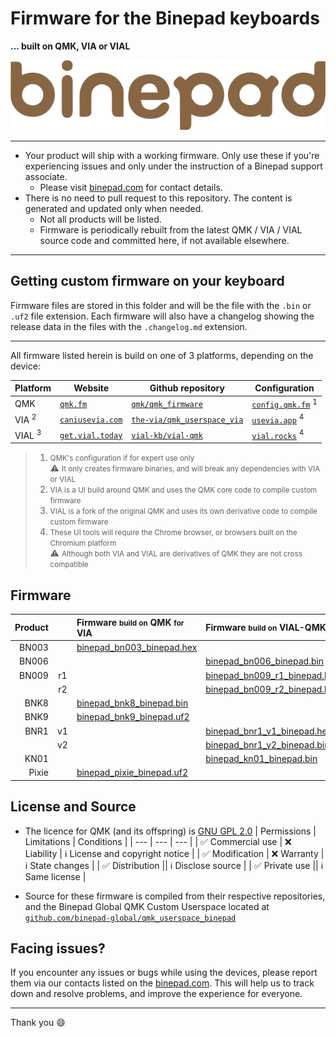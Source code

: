 # Firmware for the Binepad keyboards
**&hellip; built on QMK, VIA or VIAL**

![](assets/img/binepad_logo.svg)

---

- Your product will ship with a working firmware.  Only use these if you're experiencing issues and only under the instruction of a Binepad support associate.
    - Please visit [binepad.com](https://binepad.com) for contact details.
- There is no need to pull request to this repository. The content is generated and updated only when needed.
    - Not all products will be listed.
    - Firmware is periodically rebuilt from the latest QMK / VIA / VIAL source code and committed here, if not available elsewhere.

---

## Getting custom firmware on your keyboard

Firmware files are stored in this folder and will be the file with the `.bin` or `.uf2` file extension.  Each firmware will also have a changelog showing the release data in the files with the `.changelog.md` extension.

---

All firmware listed herein is build on one of 3 platforms, depending on the device:

| Platform | Website | Github repository | Configuration |
| --- | --- | --- | --- |
| QMK | [`qmk.fm`](https://qmk.fm/) | [`qmk/qmk_firmware`](https://github.com/qmk/qmk_firmware) | [`config.qmk.fm`](https://config.qmk.fm/#/binepad/bnr1/v1/LAYOUT_ortho_1x1)&nbsp;<sup>1</sup>
| VIA&nbsp;<sup>2</sup> | [`caniusevia.com`](https://www.caniusevia.com/) | [`the-via/qmk_userspace_via`](https://github.com/the-via/qmk_userspace_via) | [`usevia.app`](https://usevia.app)&nbsp;<sup>4</sup> |
| VIAL&nbsp;<sup>3</sup> | [`get.vial.today`](https://get.vial.today) | [`vial-kb/vial-qmk`](https://github.com/vial-kb/vial-qmk) | [`vial.rocks`](https://vial.rocks)&nbsp;<sup>4</sup> |

> 1. <small>QMK's configuration if for expert use only</small>
>    <br> :warning: <small>It only creates firmware binaries, and will break any dependencies with VIA or VIAL</small>
> 2. <small>VIA is a UI build around QMK and uses the QMK core code to compile custom firmware</small>
> 3. <small>VIAL is a fork of the original QMK and uses its own derivative code to compile custom firmware</small>
> 4. <small>These UI tools will require the Chrome browser, or browsers built on the Chromium platform</small>
>    <br> :warning: <small>Although both VIA and VIAL are derivatives of QMK they are not cross compatible</small>

## Firmware

| Product || Firmware <small>build on</small> QMK <small>for</small> VIA | Firmware <small>build on</small> VIAL-QMK | Change Log | 
| --:|:--:|:-- |:-- |:---:|
| BN003 || [binepad_bn003_binepad.hex](https://raw.githubusercontent.com/firmware/main/binepad_bn003_binepad.hex) || [binepad_bn003_binepad.md](binepad_bn003_binepad.md) |
| BN006 ||| [binepad_bn006_binepad.bin](https://raw.githubusercontent.com/firmware/main/binepad_bn006_binepad.bin) | [binepad_bn006_binepad.md](binepad_bn006_binepad.md) |
| BN009 | r1 || [binepad_bn009_r1_binepad.hex](https://raw.githubusercontent.com/firmware/main/binepad_bn009_r1_binepad.hex) | [binepad_bn009_binepad.md](binepad_bn009_binepad.md) |
|| r2 || [binepad_bn009_r2_binepad.bin](https://raw.githubusercontent.com/firmware/main/binepad_bn009_r2_binepad.bin) ||
| BNK8 || [binepad_bnk8_binepad.bin](https://raw.githubusercontent.com/firmware/main/binepad_bnk8_binepad.bin) || [binepad_bnk8_binepad.md](binepad_bnk8_binepad.md) |
| BNK9 || [binepad_bnk9_binepad.uf2](https://raw.githubusercontent.com/firmware/main/binepad_bnk9_binepad.uf2) || [binepad_bnk9_binepad.md](binepad_bnk9_binepad.md) |
| BNR1 | v1 || [binepad_bnr1_v1_binepad.hex](https://raw.githubusercontent.com/firmware/main/binepad_bnr1_v1_binepad.hex) | [binepad_bnr1_binepad.md](binepad_bnr1_binepad.md)
|| v2 || [binepad_bnr1_v2_binepad.bin](https://raw.githubusercontent.com/firmware/main/binepad_bnr1_v2_binepad.bin) ||
| KN01 ||| [binepad_kn01_binepad.bin](https://raw.githubusercontent.com/firmware/main/binepad_kn01_binepad.bin) | [binepad_kn01_binepad.md](binepad_kn01_binepad.md) |
| Pixie || [binepad_pixie_binepad.uf2](https://raw.githubusercontent.com/firmware/main/binepad_pixie_binepad.uf2)|| [binepad_pixie_binepad.md](binepad_pixie_binepad.md) |


## License and Source

- The licence for QMK (and its offspring) is [GNU GPL 2.0](./LICENSE.md)
    | Permissions | Limitations | Conditions |
    | --- | --- | --- |
    | :white_check_mark: Commercial use | :x: Liability | :information_source: License and copyright notice |
    | :white_check_mark: Modification | :x: Warranty | :information_source: State changes |
    | :white_check_mark: Distribution || :information_source: Disclose source |
    | :white_check_mark: Private use || :information_source: Same license |

- Source for these firmware is compiled from their respective repositories, and the Binepad Global QMK Custom Userspace located at [`github.com/binepad-global/qmk_userspace_binepad`](https://github.com/binepad-global/qmk_userspace_binepad)

## Facing issues?

If you encounter any issues or bugs while using the devices, please report them via our contacts listed on the [binepad.com](https://binepad.com). This will help us to track down and resolve problems, and improve the experience for everyone.

---

Thank you :smile:
